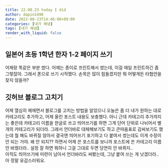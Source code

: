 ```yaml
---
title: 22.08.23 today I did
author: dapin1490
date: 2022-08-23T14:46:00+09:00
categories: [내가 해냄]
tags: [내가 해냄]
render_with_liquid: false
---
```


## 일본어 초등 1학년 한자 1-2 페이지 쓰기
어제랑 똑같은 부분 썼다. 어제는 종이로 프린트해서 썼는데, 이걸 매일 프린트하긴 좀 그렇잖아. 그래서 폰으로 쓰기 시작했다. 손목은 많이 힘들겠지만 뭐 어떻게든 타협안을 찾지 않을까?   
   
## 깃허브 블로그 고치기
어제 열심히 헤매면서 블로그를 고치는 방법을 알았으니 오늘은 좀 더 내가 원하는 대로 카테고리도 추가하고, 어제 올린 포스트 내용도 보충했다. 아니 근데 카테고리 추가까지는 좋은데 카테고리 이름을 한글로 쓰고 띄어쓰기를 하면 그게 단어 단위로 나뉘어서 별개의 카테고리가 되더라. 그래서 언더바로 대체해보기도 하고 큰따옴표로 감싸보기도 했는데 뭘 해도 바뀌질 않아서 결국엔 띄어쓰기 포기하고 다 붙여서 썼는데도 이게 수정이 안 되는 거야. 왜 안 되지?? 하면서 어제 쓴 포스트를 보니까 포스트에 쓴 카테고리 이름 안 바꿨더라.. 설정 잘 하면 뭐하니 그걸 그대로 두면 당연히 안 바뀌지..   
아직도 띄어쓰기에 미련이 남아서 언더바라도 써봤는데, 그냥 붙여 쓰는 게 낫겠더라.. 아 정말 유감스러워요.